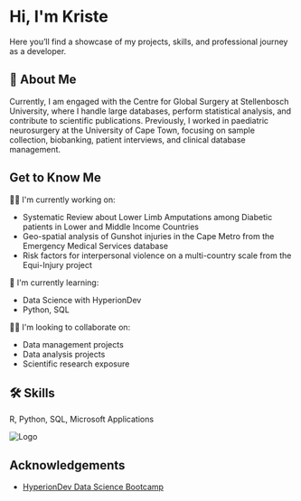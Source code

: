 
# Hi, I'm Kriste 

Here you’ll find a showcase of my projects, skills, and professional journey as a developer.


## 🚀 About Me
Currently, I am engaged with the Centre for Global Surgery at Stellenbosch University, where I handle large databases, perform statistical analysis, and contribute to scientific publications. Previously, I worked in paediatric neurosurgery at the University of Cape Town, focusing on sample collection, biobanking, patient interviews, and clinical database management.


## Get to Know Me
👩‍💻 I'm currently working on:
- Systematic Review about Lower Limb Amputations among Diabetic patients in Lower and Middle Income Countries
- Geo-spatial analysis of Gunshot injuries in the Cape Metro from the Emergency Medical Services database
- Risk factors for interpersonal violence on a multi-country scale from the Equi-Injury project 

🧠 I'm currently learning:
- Data Science with HyperionDev 
- Python, SQL

👯‍♀️ I'm looking to collaborate on:
- Data management projects 
- Data analysis projects 
- Scientific research exposure



## 🛠 Skills
R, Python, SQL, Microsoft Applications


![Logo](https://private-user-images.githubusercontent.com/176560012/352007645-8f4cd84a-52bd-4727-8dc3-dc885ecad0ab.jpg?jwt=eyJhbGciOiJIUzI1NiIsInR5cCI6IkpXVCJ9.eyJpc3MiOiJnaXRodWIuY29tIiwiYXVkIjoicmF3LmdpdGh1YnVzZXJjb250ZW50LmNvbSIsImtleSI6ImtleTUiLCJleHAiOjE3MjE4OTMyMDIsIm5iZiI6MTcyMTg5MjkwMiwicGF0aCI6Ii8xNzY1NjAwMTIvMzUyMDA3NjQ1LThmNGNkODRhLTUyYmQtNDcyNy04ZGMzLWRjODg1ZWNhZDBhYi5qcGc_WC1BbXotQWxnb3JpdGhtPUFXUzQtSE1BQy1TSEEyNTYmWC1BbXotQ3JlZGVudGlhbD1BS0lBVkNPRFlMU0E1M1BRSzRaQSUyRjIwMjQwNzI1JTJGdXMtZWFzdC0xJTJGczMlMkZhd3M0X3JlcXVlc3QmWC1BbXotRGF0ZT0yMDI0MDcyNVQwNzM1MDJaJlgtQW16LUV4cGlyZXM9MzAwJlgtQW16LVNpZ25hdHVyZT0yZmNmNjYwYmE3ZjZhY2ZmNDQ0YTJiM2E5YmIxOTA2NGM0Mjg1YjQ3YThjMWEwODIxNThkYmRjM2ZmYzcyODZmJlgtQW16LVNpZ25lZEhlYWRlcnM9aG9zdCZhY3Rvcl9pZD0wJmtleV9pZD0wJnJlcG9faWQ9MCJ9.r4zFpYr0p2FzlxATiBTm14JVpb38Mrg8eWjqAGcqs3g)


## Acknowledgements

- [HyperionDev Data Science Bootcamp](https://www.hyperiondev.com/bootcamps/data-science-bootcamp/)




